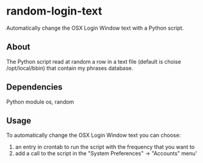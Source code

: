 random-login-text
=================

Automatically change the OSX Login Window text with a Python script.

About
-----
The Python script read at random a row in a text file (default is choise /opt/local/bbin) that contain my phrases database.




Dependencies
------------

Python module os, random




Usage
-----

To automatically change the OSX Login Window text you can choose:

1. an entry in crontab to run the script with the frequency that you want to
2. add a call to the script in  the "System Preferences" -> "Accounts" menu'
